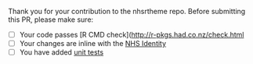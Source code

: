 Thank you for your contribution to the nhsrtheme repo. 
Before submitting this PR, please make sure:

- [ ] Your code passes [R CMD check](http://r-pkgs.had.co.nz/check.html
- [ ] Your changes are inline with the [NHS Identity](https://www.england.nhs.uk/nhsidentity/)
- [ ] You have added [unit tests](http://r-pkgs.had.co.nz/tests.html)
